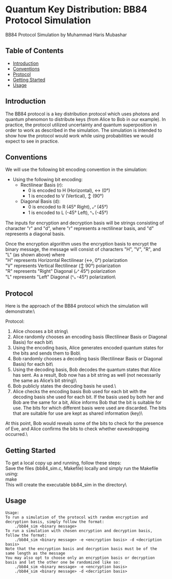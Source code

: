 # Quantum Key Distribution: BB84 Protocol Simulation

BB84 Protocol Simulation by Muhammad Haris Mubashar

## Table of Contents

- [Introduction](#introduction)
- [Conventions](#conventions)
- [Protocol](#features)
- [Getting Started](#getting-started)
- [Usage](#usage)

## Introduction

The BB84 protocol is a key distribution protocol which uses photons and quantum phenomon to distribute keys (from Alice to Bob in our example).
In practice, the protocol utilized uncertainty and quantum superposition in order to work as described in the simulation.
The simulation is intended to show how the protocol would work while using probabilities we would expect to see in practice.


## Conventions

We will use the following bit encoding convention in the simulation:
- Using the following bit encoding:
    - Rectilinear Basis (r):
        - 0 is encoded to H (Horizontal), ↔ (0°)
        - 1 is encoded to V (Vertical), ↕ (90°)
    - Diagonal Basis (d):
        - 0 is encoded to R (45° Right), ⤢ (45°)
        - 1 is encoded to L (-45° Left), ⤡ (-45°)

The inputs for encryption and decryption basis will be strings consisting of character "r" and "d", where "r" represents a rectilinear basis, and "d" represents a diagonal basis.

Once the encryption algorithm uses the encryption basis to encrypt the binary message, the message will consist of characters "H", "V", "R", and "L" (as shown above) where\
"H" represents Horizontal Rectilinear (↔, 0°) polarization\
"V" represents Vertical Rectilinear (↕ 90°) polarization\
"R" represents "Right" Diagonal (⤢ 45°) polarization\
"L" represents "Left" Diagonal (⤡ -45°) polarization\

## Protocol

Here is the approach of the BB84 protocol which the simulation will demonstrate:\

Protocol:
1. Alice chooses a bit string\
2. Alice randomly chooses an encoding basis (Rectilinear Basis or Diagonal Basis) for each bit\
3. Using the encoding basis, Alice generates encoded quantum states for the bits and sends them to Bob\
4. Bob randomly chooses a decoding basis (Rectilinear Basis or Diagonal Basis) for each bit\
5. Using the decoding basis, Bob decodes the quantum states that Alice has sent. As a result, Bob now has a bit string as well (not necessarily the same as Alice’s bit string)\
6. Bob publicly states the decoding basis he used.\
7. Alice checks the encoding basis Bob used for each bit with the decoding basis she used for each bit. If the basis used by both her and Bob are the same for a bit, Alice informs Bob that the bit is suitable for use. The bits for which different basis were used are discarded. The bits that are suitable for use are kept as shared information (key)\

At this point, Bob would reveals some of the bits to check for the presence of Eve, and Alice confirms the bits to check whether eavesdropping occurred.\

## Getting Started

To get a local copy up and running, follow these steps:\
    Save the files (bb84_sim.c, Makefile) locally and simply run the Makefile using:\
        make\
    This will create the executable bb84_sim in the directory\

## Usage

    Usage:
    To run a simulation of the protocol with random encryption and decryption basis, simply follow the format:
        ./bb84_sim <binary message>
    To run a simulation with chosen encryption and decryption basis, follow the format:
        ./bb84_sim <binary message> -e <encryption basis> -d <decription basis>
    Note that the encryption basis and decryption basis must be of the same length as the message
    You may also opt to choose only an encryption basis or decryption basis and let the other one be randomized like so:
        ./bb84_sim <binary message> -e <encryption basis>
        ./bb84_sim <binary message> -d <decription basis>


